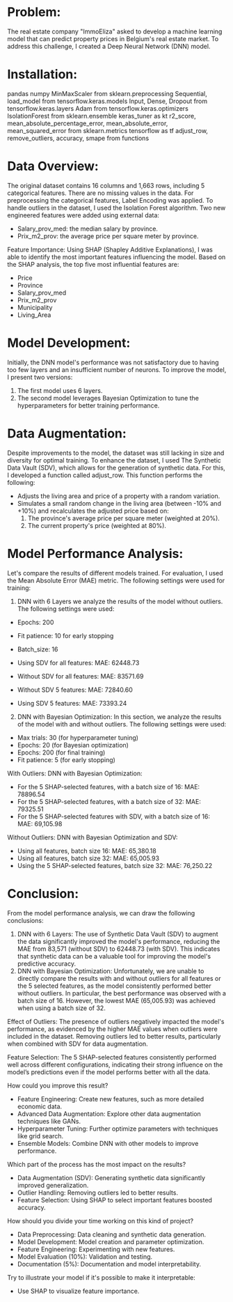 
# Problem:
The real estate company "ImmoEliza" asked to develop a machine learning model that can predict property prices in Belgium's real estate market.
To address this challenge, I created a Deep Neural Network (DNN) model.

# Installation:
pandas
numpy
MinMaxScaler from sklearn.preprocessing
Sequential, load_model from tensorflow.keras.models
Input, Dense, Dropout from tensorflow.keras.layers
Adam from tensorflow.keras.optimizers
IsolationForest from sklearn.ensemble
keras_tuner as kt
r2_score, mean_absolute_percentage_error, mean_absolute_error, mean_squared_error from sklearn.metrics
tensorflow as tf
adjust_row, remove_outliers, accuracy, smape from functions

# Data Overview:
The original dataset contains 16 columns and 1,663 rows, including 5 categorical features. There are no missing values in the data.
For preprocessing the categorical features, Label Encoding was applied.
To handle outliers in the dataset, I used the Isolation Forest algorithm.
Two new engineered features were added using external data:
- Salary_prov_med: the median salary by province.
- Prix_m2_prov: the average price per square meter by province.

Feature Importance:
Using SHAP (Shapley Additive Explanations), I was able to identify the most important features influencing the model. Based on the SHAP analysis, the top five most influential features are:
- Price
- Province
- Salary_prov_med
- Prix_m2_prov
- Municipality
- Living_Area

# Model Development:
Initially, the DNN model's performance was not satisfactory due to having too few layers and an insufficient number of neurons. To improve the model, I present two versions:
1. The first model uses 6 layers.
2. The second model leverages Bayesian Optimization to tune the hyperparameters for better training performance.

# Data Augmentation:
Despite improvements to the model, the dataset was still lacking in size and diversity for optimal training. To enhance the dataset, I used The Synthetic Data Vault (SDV), which allows for the generation of synthetic data.
For this, I developed a function called adjust_row. This function performs the following:
- Adjusts the living area and price of a property with a random variation.
- Simulates a small random change in the living area (between -10% and +10%) and recalculates the adjusted price based on:
  1. The province's average price per square meter (weighted at 20%).
  2. The current property's price (weighted at 80%).

# Model Performance Analysis:
Let's compare the results of different models trained. For evaluation, I used the Mean Absolute Error (MAE) metric. The following settings were used for training:

1. DNN with 6 Layers we analyze the results of the model without outliers. The following settings were used:
- Epochs: 200
- Fit patience: 10 for early stopping
- Batch_size: 16
  
- Using SDV for all features:
MAE:  62448.73 
- Without SDV for all features:
MAE: 83571.69 
-  Without SDV 5 features: 
MAE:  72840.60
-  Using SDV 5 features:
MAE:  73393.24 

2. DNN with Bayesian Optimization:
In this section, we analyze the results of the model with and without outliers. The following settings were used:
- Max trials: 30 (for hyperparameter tuning)
- Epochs: 20 (for Bayesian optimization)
- Epochs: 200 (for final training)
- Fit patience: 5 (for early stopping)

With Outliers:
DNN with Bayesian Optimization:
- For the 5 SHAP-selected features, with a batch size of 16:
MAE: 78896.54
- For the 5 SHAP-selected features, with a batch size of 32:
MAE: 79325.51
- For the 5 SHAP-selected features with SDV, with a batch size of 16:
MAE: 69,105.98

Without Outliers:
DNN with Bayesian Optimization and SDV:
- Using all features, batch size 16:
MAE: 65,380.18
- Using all features, batch size 32:
MAE: 65,005.93
- Using the 5 SHAP-selected features, batch size 32:
MAE: 76,250.22

# Conclusion:
From the model performance analysis, we can draw the following conclusions:
1. DNN with 6 Layers:
The use of Synthetic Data Vault (SDV) to augment the data significantly improved the model's performance, reducing the MAE from 83,571 (without SDV) to 62448.73 (with SDV). This indicates that synthetic data can be a valuable tool for improving the model's predictive accuracy.
2. DNN with Bayesian Optimization:
Unfortunately, we are unable to directly compare the results with and without outliers for all features or the 5 selected features, as the model consistently performed better without outliers. In particular, the best performance was observed with a batch size of 16. However, the lowest MAE (65,005.93) was achieved when using a batch size of 32.

Effect of Outliers:
The presence of outliers negatively impacted the model's performance, as evidenced by the higher MAE values when outliers were included in the dataset. Removing outliers led to better results, particularly when combined with SDV for data augmentation.

Feature Selection:
The 5 SHAP-selected features consistently performed well across different configurations, indicating their strong influence on the model’s predictions even if the model performs better with all the data.

How could you improve this result?
- Feature Engineering: Create new features, such as more detailed economic data.
- Advanced Data Augmentation: Explore other data augmentation techniques like GANs.
- Hyperparameter Tuning: Further optimize parameters with techniques like grid search.
- Ensemble Models: Combine DNN with other models to improve performance.

Which part of the process has the most impact on the results?
- Data Augmentation (SDV): Generating synthetic data significantly improved generalization.
- Outlier Handling: Removing outliers led to better results.
- Feature Selection: Using SHAP to select important features boosted accuracy.

How should you divide your time working on this kind of project?
- Data Preprocessing: Data cleaning and synthetic data generation.
- Model Development: Model creation and parameter optimization.
- Feature Engineering: Experimenting with new features.
- Model Evaluation (10%): Validation and testing.
- Documentation (5%): Documentation and model interpretability.

Try to illustrate your model if it's possible to make it interpretable:
- Use SHAP to visualize feature importance.
  

